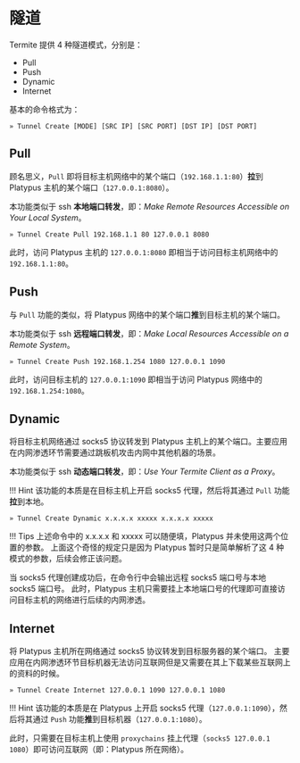 # 隧道

Termite 提供 4 种隧道模式，分别是：

* Pull
* Push
* Dynamic
* Internet

基本的命令格式为：

```
» Tunnel Create [MODE] [SRC IP] [SRC PORT] [DST IP] [DST PORT]
```

## Pull

顾名思义，`Pull` 即将目标主机网络中的某个端口（`192.168.1.1:80`）**拉**到 Platypus 主机的某个端口（`127.0.0.1:8080`）。

本功能类似于 ssh **本地端口转发**，即：*Make Remote Resources Accessible on Your Local System*。

```
» Tunnel Create Pull 192.168.1.1 80 127.0.0.1 8080
```

此时，访问 Platypus 主机的 `127.0.0.1:8080` 即相当于访问目标主机网络中的 `192.168.1.1:80`。

## Push

与 `Pull` 功能的类似，将 Platypus 网络中的某个端口**推**到目标主机的某个端口。


本功能类似于 ssh **远程端口转发**，即：*Make Local Resources Accessible on a Remote System*。

```
» Tunnel Create Push 192.168.1.254 1080 127.0.0.1 1090
```

此时，访问目标主机的 `127.0.0.1:1090` 即相当于访问 Platypus 网络中的 `192.168.1.254:1080`。

## Dynamic

将目标主机网络通过 socks5 协议转发到 Platypus 主机上的某个端口。主要应用在内网渗透环节需要通过跳板机攻击内网中其他机器的场景。

本功能类似于 ssh **动态端口转发**，即：*Use Your Termite Client as a Proxy*。

!!! Hint
    该功能的本质是在目标主机上开启 socks5 代理，然后将其通过 `Pull` 功能**拉**到本地。

```
» Tunnel Create Dynamic x.x.x.x xxxxx x.x.x.x xxxxx
```

!!! Tips
    上述命令中的 x.x.x.x 和 xxxxx 可以随便填，Platypus 并未使用这两个位置的参数。
    上面这个奇怪的规定只是因为 Platypus 暂时只是简单解析了这 4 种模式的参数，后续会修正该问题。

当 socks5 代理创建成功后，在命令行中会输出远程 socks5 端口号与本地 socks5 端口号。
此时，Platypus 主机只需要挂上本地端口号的代理即可直接访问目标主机的网络进行后续的内网渗透。

## Internet

将 Platypus 主机所在网络通过 socks5 协议转发到目标服务器的某个端口。
主要应用在内网渗透环节目标机器无法访问互联网但是又需要在其上下载某些互联网上的资料的时候。

```
» Tunnel Create Internet 127.0.0.1 1090 127.0.0.1 1080
```

!!! Hint
    该功能的本质是在 Platypus 上开启 socks5 代理（`127.0.0.1:1090`），然后将其通过 `Push` 功能**推**到目标机器（`127.0.0.1:1080`）。

此时，只需要在目标主机上使用 `proxychains` 挂上代理（`socks5 127.0.0.1 1080`）即可访问互联网（即：Platypus 所在网络）。